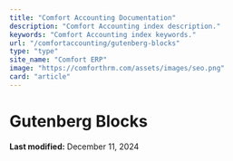 ```yaml
---
title: "Comfort Accounting Documentation"
description: "Comfort Accounting index description."
keywords: "Comfort Accounting index keywords."
url: "/comfortaccounting/gutenberg-blocks"
type: "type"
site_name: "Comfort ERP"
image: "https://comforthrm.com/assets/images/seo.png"
card: "article"
---
```

# Gutenberg Blocks



**Last modified:** December 11, 2024